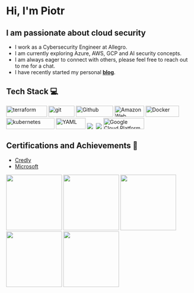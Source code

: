 # Hi, I'm Piotr 

## **I am passionate about cloud security**
- I work as a Cybersecurity Engineer at Allegro. 
- I am currently exploring Azure, AWS, GCP and AI security concepts. 
- I am always eager to connect with others, please feel free to reach out to me for a chat.
- I have recently started my personal <a href='https://piotrmackowski.com/' target='_blank'><strong>blog</strong></a>. 

<h2>Tech Stack 💻</h2>

<p>
  
  <img alt="terraform" src="https://img.shields.io/badge/Terraform-7B42BC?style=for-the-badge&logo=Terraform&logoColor=white" width="110" height="30" />
  <img alt="git" src="https://img.shields.io/badge/-Git-F05032?style=flat-square&logo=git&logoColor=white" width="70" height="30" />
  <img alt="Github" src="https://img.shields.io/badge/GitHub-%23121011.svg?style=flat-square&logo=Github&logoColor=white" width="100" height="30"/>
  <img alt="Amazon Web Services" src="https://img.shields.io/badge/AWS-%23FF9900.svg?style=flat-square&logo=amazon-aws&logoColor=white" width="80" height="30"/>
  <img alt="Docker" src="https://img.shields.io/badge/-Docker-46a2f1?style=flat-square&logo=docker&logoColor=white" width="90" height="30"/>
  <img alt="kubernetes"src="https://img.shields.io/badge/Kubernetes-326ce5.svg?&style=flat-square&logo=Kubernetes&logoColor=white" width="130" height="30"/>
  <img alt="YAML" src="https://img.shields.io/badge/-Yaml-F05032?style=flat-square&logo=Yaml&logoColor=white" width="80" height="30" />
  <img src="https://img.shields.io/badge/azure%20-%230072C6.svg?&style=for-the-badge&logo=azure-devops&logoColor=white"/>&nbsp;
  <img src="https://img.shields.io/badge/python-3670A0?style=for-the-badge&logo=python&logoColor=ffdd54"/>
 <img alt="Google Cloud Platform" src="https://img.shields.io/badge/Google%20Cloud-%234285F4.svg?logo=google-cloud&logoColor=white" width="110" height="30" />
 
</p>

<h2>Certifications and Achievements 🏅</h2>

- [Credly](https://www.credly.com/users/piotr-mackowski)
- [Microsoft](https://learn.microsoft.com/en-us/users/piotrmackowski/transcript/vn690bre8m1rjpp)


<p align="left">
  <img src="https://images.credly.com/size/340x340/images/53acdae5-d69f-4dda-b650-d02ed7a50dd7/image.png" width="150" height="150">
  <img src="https://images.credly.com/size/340x340/images/bfdd477b-f61c-4f2b-917e-c1d1c927c458/image.png" width="150" height="150">
  <img src="https://images.credly.com/size/340x340/images/8b8ed108-e77d-4396-ac59-2504583b9d54/cka_from_cncfsite__281_29.png" width="150" height="150">
  <img src="https://learn.microsoft.com/en-gb/media/learn/certification/badges/microsoft-certified-expert-badge.svg" width="150" height="150">
  <img src="https://images.credly.com/size/340x340/images/80d8a06a-c384-42bf-ad36-db81bce5adce/blob" width="150" height="150">
</p>


